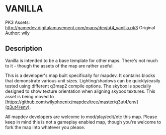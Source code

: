 VANILLA
=====

PK3 Assets: http://gamedev.digitalamusement.com/maps/dev/ut4_vanilla.pk3
Original Author: wily

Description
-----
Vanilla is intended to be a base template for other maps. There's not much to it - though the assets of the map are rather useful.

This is a developer's map built specifically for mapdev. It contains blocks that demonstrate various unit sizes. Lighting/shadows can be quickly/easily tested using different q3map2 compile options. The skybox is specially designed to show texture orientation when aligning skybox textures. This asset is being moved to [https://github.com/wilyphoenix/mapdev/tree/master/q3ut4/env](q3ut4/env).

All mapdev developers are welcome to mod/play/edit/etc this map. Please keep in mind this is
not a gameplay enabled map, though you're welcome to fork the map into whatever you please.
